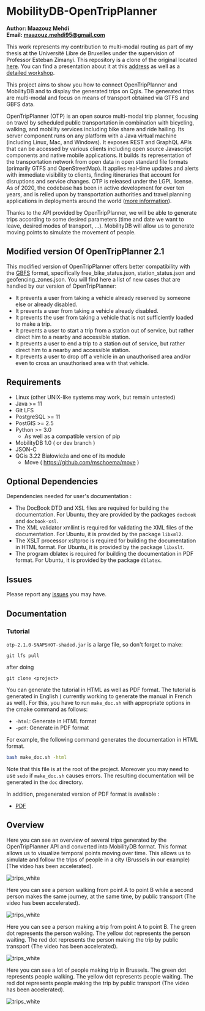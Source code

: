 # MobilityDB-OpenTripPlanner

**Author: Maazouz Mehdi** <br>
**Email: maazouz.mehdi95@gmail.com** <br>

This work represents my contribution to multi-modal routing as part of my thesis at the Université Libre de Bruxelles under the supervision of Professor Esteban Zimanyi. This repository is a clone of the original located [here](https://github.com/MaazouzMehdi/ConnectOTP). You can find a presentation about it at this [address](https://docs.mobilitydb.com/pub/MobilityDB-OpenTripPlanner.pdf) as well as a [detailed workshop](https://github.com/MobilityDB/MobilityDB-OpenTripPlanner/blob/main/workshop/pdf/connect-workshop.pdf).

This project aims to show you how to connect OpenTripPlanner and MobilityDB and to display the generated trips on Qgis. The generated trips are multi-modal and focus on means of transport obtained via GTFS and GBFS data.

OpenTripPlanner (OTP) is an open source multi-modal trip planner, focusing on travel by scheduled public transportation in combination with bicycling, walking, and mobility services including bike share and ride hailing. Its server component runs on any platform with a Java virtual machine (including Linux, Mac, and Windows). It exposes REST and GraphQL APIs that can be accessed by various clients including open source Javascript components and native mobile applications. It builds its representation of the transportation network from open data in open standard file formats (primarily GTFS and OpenStreetMap). It applies real-time updates and alerts with immediate visibility to clients, finding itineraries that account for disruptions and service changes. OTP is released under the LGPL license. As of 2020, the codebase has been in active development for over ten years, and is relied upon by transportation authorities and travel planning applications in deployments around the world ([more information](http://docs.opentripplanner.org/en/latest/)). 

Thanks to the API provided by OpenTripPlanner, we will be able to generate trips according to some desired parameters (time and date we want to leave, desired modes of transport, ...). MobilityDB will allow us to generate moving points to simulate the movement of people.

Modified version Of OpenTripPlanner 2.1
---------------------------------------
This modified version of OpenTripPlanner offers better compatibility with the [GBFS](https://github.com/NABSA/gbfs) format, specifically free_bike_status.json, station_status.json and geofencing_zones.json.
You will find here a list of new cases that are handled by our version of OpenTripPlanner:

* It prevents a user from taking a vehicle already reserved by someone else or already disabled.
* It prevents a user from taking a vehicle already disabled.
* It prevents the user from taking a vehicle that is not sufficiently loaded to make a trip.
* It prevents a user to start a trip from a station out of service, but rather direct him to a nearby and accessible station.
* It prevents a user to end a trip to a station out of service, but rather direct him to a nearby and accessible station.
* It prevents a user to drop off a vehicle in an unauthorised area and/or even to cross an unauthorised area with that vehicle.

Requirements
------------

*   Linux (other UNIX-like systems may work, but remain untested)
*   Java >= 11
*   Git LFS
*   PostgreSQL >= 11
*   PostGIS >= 2.5
*	Python >= 3.0
	* As well as a compatible version of pip 
*   MobilityDB 1.0 ( or dev branch )
*   JSON-C
*   QGis 3.22 Białowieża and one of its module
	* Move ( https://github.com/mschoema/move )

Optional Dependencies
-----------------------
Dependencies needed for user's documentation :

* The DocBook DTD and XSL files are required for building the documentation. For Ubuntu, they are provided by the packages
`docbook` and `docbook-xsl`.
* The XML validator xmllint is required for validating the XML files of the documentation. For Ubuntu, it is provided by the
package `libxml2`.
* The XSLT processor xsltproc is required for building the documentation in HTML format. For Ubuntu, it is provided by
the package `libxslt`.
* The program dblatex is required for building the documentation in PDF format. For Ubuntu, it is provided by the package
`dblatex`.


Issues 
-----------------------
Please report any [issues](https://github.com/MobilityDB/MobilityDB-OpenTripPlanner/issues) you may have.


Documentation
-------------

### Tutorial

`otp-2.1.0-SNAPSHOT-shaded.jar` is a large file, so don't forget to make:
```
git lfs pull
```
after doing
```
git clone <project>
```

You can generate the tutorial in HTML as well as PDF format. The tutorial is generated in English ( currently working to generate the manual in French as well). For this, you have to run `make_doc.sh` with appropriate options in the cmake command as follows:

*   `-html`: Generate in HTML format
*   `-pdf`: Generate in PDF format

For example, the following command generates the documentation in HTML format.
```bash
bash make_doc.sh -html
```
Note that this file is at the root of the project. Moreover you may need to use `sudo` if `make_doc.sh` causes errors.
The resulting documentation will be generated in the `doc` directory.

In addition, pregenerated version of PDF format is available :

*   [PDF](https://github.com/MobilityDB/MobilityDB-OpenTripPlanner/tree/main/workshop/pdf/connect-workshop.pdf)


Overview
-----------------------
Here you can see an overview of several trips generated by the OpenTripPlanner API and converted into MobilityDB format. This format allows us to visualize temporal points moving over time. This allows us to simulate and follow the trips of people in a city (Brussels in our example)
(The video has been accelerated).

![trips_white](https://github.com/MobilityDB/MobilityDB-OpenTripPlanner/blob/main/images/35Trips.gif?raw=true)

Here you can see a person walking from point A to point B while a second person makes the same journey, at the same time, by public transport
(The video has been accelerated).

![trips_white](https://github.com/MobilityDB/MobilityDB-OpenTripPlanner/blob/main/images/comparisonTrip.gif?raw=true)

Here you can see a person making a trip from point A to point B.
The green dot represents the person walking.
The yellow dot represents the person waiting.
The red dot represents the person making the trip by public transport
(The video has been accelerated).

![trips_white](https://github.com/MobilityDB/MobilityDB-OpenTripPlanner/blob/main/images/advancedtrip.gif?raw=true)

Here you can see a lot of people making trip in Brussels.
The green dot represents people walking.
The yellow dot represents people waiting.
The red dot represents people making the trip by public transport
(The video has been accelerated).

![trips_white](https://github.com/MobilityDB/MobilityDB-OpenTripPlanner/blob/main/images/73advancedtrips.gif?raw=true)
